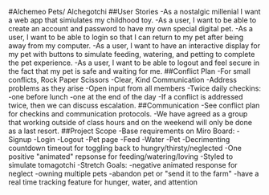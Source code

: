 
#Alchemeo Pets/ Alchegotchi
##User Stories
  -As a nostalgic millenial I want a web app that simiulates my childhood toy. 
  -As a user, I want to be able to create an account and password to have my own special digital pet.
  -As a user, I want to be able to login so that I can return to my pet after being away from my computer.
  -As a user, I want to have an interactive display for my pet with buttons to simulate feeding, watering, and petting to complete the pet experience.
  -As a user, I want to be able to logout and feel secure in the fact that my pet is safe and waiting for me.
##Conflict Plan
  -For small conflicts, Rock Paper Scissors 
  -Clear, Kind Communication
  -Address problems as they arise
  -Open input from all members
  -Twice daily checkins:
    -one before lunch
    -one at the end of the day
   -If a conflict is addressed twice, then we can discuss escalation.
 ##Communication
  -See conflict plan for checkins and communication protocols. 
  -We have agreed as a group that working outside of class hours and on the weekend will only be done as a last resort.
 ##Project Scope
  -Base requirements on Miro Board: 
    -Signup
    -Login
    -Logout
    -Pet page
      -Feed
      -Water
      -Pet
      -Decrimenting countdown timeout for toggling back to hungry/thirsty/neglected
      -One positive "animated" repsonse for feeding/watering/loving
      -Styled to simulate tomagotchi
     -Stretch Goals:
      -negative animated response for neglect
      -owning multiple pets
      -abandon pet or "send it to the farm"
      -have a real time tracking feature for hunger, water, and attention
      

